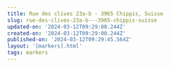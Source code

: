 ```yaml
---
title: Rue des clives 23a-b - 3965 Chippis, Suisse
slug: rue-des-clives-23a-b---3965-chippis-suisse
updated-on: '2024-03-12T09:29:00.244Z'
created-on: '2024-03-12T09:29:00.244Z'
published-on: '2024-03-12T09:29:45.564Z'
layout: '[markers].html'
tags: markers
---
```



